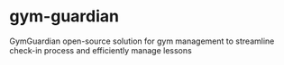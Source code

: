 # gym-guardian
GymGuardian open-source solution for gym management to streamline check-in process and efficiently manage lessons
